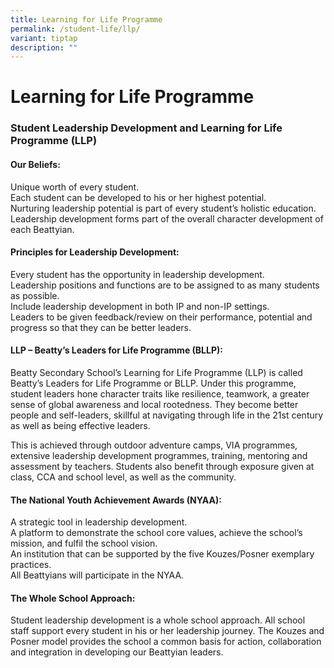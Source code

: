 ```yaml
---
title: Learning for Life Programme
permalink: /student-life/llp/
variant: tiptap
description: ""
---
```

<h1><strong>Learning for Life Programme</strong></h1>
<h3><strong>Student Leadership Development and Learning for Life Programme (LLP)</strong></h3>
<h4><strong>Our Beliefs:</strong></h4>
<p>Unique worth of every student.
<br>Each student can be developed to his or her highest potential.
<br>Nurturing leadership potential is part of every student’s holistic education.
<br>Leadership development forms part of the overall character development
of each Beattyian.</p>
<h4><strong>Principles for Leadership Development:</strong></h4>
<p>Every student has the opportunity in leadership development.
<br>Leadership positions and functions are to be assigned to as many students
as possible.
<br>Include leadership development in both IP and non-IP settings.
<br>Leaders to be given feedback/review on their performance, potential and
progress so that they can be better leaders.</p>
<h4><strong>LLP – Beatty’s Leaders for Life Programme (BLLP):</strong></h4>
<p>Beatty Secondary School’s Learning for Life Programme (LLP) is called
Beatty’s Leaders for Life Programme or BLLP. Under this programme, student
leaders hone character traits like resilience, teamwork, a greater sense
of global awareness and local rootedness. They become better people and
self-leaders, skillful at navigating through life in the 21st century as
well as being effective leaders.</p>
<p>This is achieved through outdoor adventure camps, VIA programmes, extensive
leadership development programmes, training, mentoring and assessment by
teachers. Students also benefit through exposure given at class, CCA and
school level, as well as the community.</p>
<h4><strong>The National Youth Achievement Awards (NYAA):</strong></h4>
<p>A strategic tool in leadership development.
<br>A platform to demonstrate the school core values, achieve the school’s
mission, and fulfil the school vision.
<br>An institution that can be supported by the five Kouzes/Posner exemplary
practices.
<br>All Beattyians will participate in the NYAA.</p>
<h4><strong>The Whole School Approach:</strong></h4>
<p>Student leadership development is a whole school approach. All school
staff support every student in his or her leadership journey. The Kouzes
and Posner model provides the school a common basis for action, collaboration
and integration in developing our Beattyian leaders.</p>